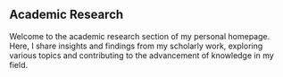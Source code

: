 ## Academic Research

Welcome to the academic research section of my personal homepage. Here, I share insights and findings from my scholarly work, exploring various topics and contributing to the advancement of knowledge in my field.